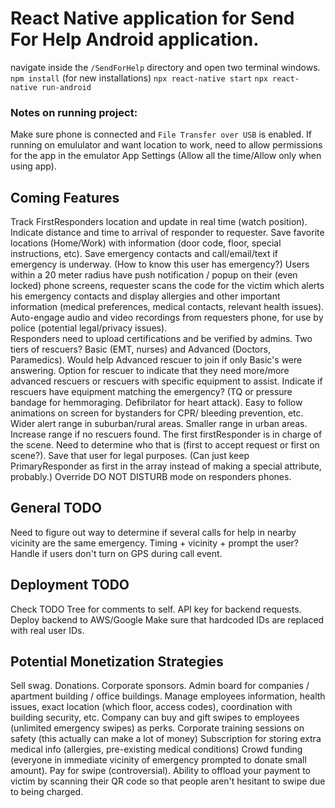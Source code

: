 # React Native application for Send For Help Android application.

navigate inside the `/SendForHelp` directory and open two terminal windows.
`npm install` (for new installations)
`npx react-native start`
`npx react-native run-android`

### Notes on running project:
Make sure phone is connected and `File Transfer over USB` is enabled.
If running on emululator and want location to work, need to allow permissions for the app in the emulator App Settings (Allow all the time/Allow only when using app). 

## Coming Features
Track FirstResponders location and update in real time (watch position). Indicate distance and time to arrival of responder to requester.
Save favorite locations (Home/Work) with information (door code, floor, special instructions, etc).
Save emergency contacts and call/email/text if emergency is underway. (How to know this user has emergency?)
Users within a 20 meter radius have push notification / popup on their (even locked) phone screens, requester scans the code for the victim which alerts his emergency contacts and display allergies and other important information (medical preferences, medical contacts, relevant health issues).
Auto-engage audio and video recordings from requesters phone, for use by police (potential legal/privacy issues).   
Responders need to upload certifications and be verified by admins. 
Two tiers of rescuers? Basic (EMT, nurses) and Advanced (Doctors, Paramedics). Would help Advanced rescuer to join if only Basic's were answering. 
Option for rescuer to indicate that they need more/more advanced rescuers or rescuers with specific equipment to assist.
Indicate if rescuers have equipment matching the emergency? (TQ or pressure bandage for hemmoraging. Defibrilator for heart attack).
Easy to follow animations on screen for bystanders for CPR/ bleeding prevention, etc.
Wider alert range in suburban/rural areas. Smaller range in urban areas. Increase range if no rescuers found.
The first firstResponder is in charge of the scene. Need to determine who that is (first to accept request or first on scene?). Save that user for legal purposes. (Can just keep PrimaryResponder as first in the array instead of making a special attribute, probably.)
Override DO NOT DISTURB mode on responders phones.

## General TODO
Need to figure out way to determine if several calls for help in nearby vicinity are the same emergency. Timing + vicinity + prompt the user?
Handle if users don't turn on GPS during call event.
## Deployment TODO
Check TODO Tree for comments to self.
API key for backend requests.
Deploy backend to AWS/Google
Make sure that hardcoded IDs are replaced with real user IDs.

## Potential Monetization Strategies
Sell swag.
Donations.
Corporate sponsors.
Admin board for companies / apartment building / office buildings. Manage employees information, health issues, exact location (which floor, access codes), coordination with building security, etc. Company can buy and gift swipes to employees (unlimited emergency swipes) as perks.
Corporate training sessions on safety (this actually can make a lot of money)
Subscription for storing extra medical info (allergies, pre-existing medical conditions)
Crowd funding (everyone in immediate vicinity of emergency prompted to donate small amount).
Pay for swipe (controversial). Ability to offload your payment to victim by scanning their QR code so that people aren't hesitant to swipe due to being charged.
